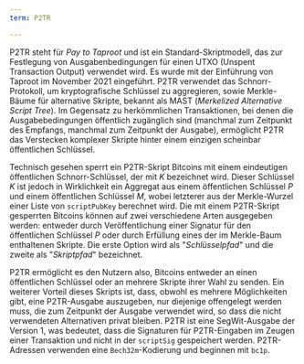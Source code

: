```yaml
---
term: P2TR

---
```

P2TR steht für *Pay to Taproot* und ist ein Standard-Skriptmodell, das zur Festlegung von Ausgabenbedingungen für einen UTXO (Unspent Transaction Output) verwendet wird. Es wurde mit der Einführung von Taproot im November 2021 eingeführt. P2TR verwendet das Schnorr-Protokoll, um kryptografische Schlüssel zu aggregieren, sowie Merkle-Bäume für alternative Skripte, bekannt als MAST (*Merkelized Alternative Script Tree*). Im Gegensatz zu herkömmlichen Transaktionen, bei denen die Ausgabebedingungen öffentlich zugänglich sind (manchmal zum Zeitpunkt des Empfangs, manchmal zum Zeitpunkt der Ausgabe), ermöglicht P2TR das Verstecken komplexer Skripte hinter einem einzigen scheinbar öffentlichen Schlüssel.

Technisch gesehen sperrt ein P2TR-Skript Bitcoins mit einem eindeutigen öffentlichen Schnorr-Schlüssel, der mit $K$ bezeichnet wird. Dieser Schlüssel $K$ ist jedoch in Wirklichkeit ein Aggregat aus einem öffentlichen Schlüssel $P$ und einem öffentlichen Schlüssel $M$, wobei letzterer aus der Merkle-Wurzel einer Liste von `scriptPubKey` berechnet wird. Die mit einem P2TR-Skript gesperrten Bitcoins können auf zwei verschiedene Arten ausgegeben werden: entweder durch Veröffentlichung einer Signatur für den öffentlichen Schlüssel $P$ oder durch Erfüllung eines der im Merkle-Baum enthaltenen Skripte. Die erste Option wird als "*Schlüsselpfad*" und die zweite als "*Skriptpfad*" bezeichnet.

P2TR ermöglicht es den Nutzern also, Bitcoins entweder an einen öffentlichen Schlüssel oder an mehrere Skripte ihrer Wahl zu senden. Ein weiterer Vorteil dieses Skripts ist, dass, obwohl es mehrere Möglichkeiten gibt, eine P2TR-Ausgabe auszugeben, nur diejenige offengelegt werden muss, die zum Zeitpunkt der Ausgabe verwendet wird, so dass die nicht verwendeten Alternativen privat bleiben. P2TR ist eine SegWit-Ausgabe der Version 1, was bedeutet, dass die Signaturen für P2TR-Eingaben im Zeugen einer Transaktion und nicht in der `scriptSig` gespeichert werden. P2TR-Adressen verwenden eine `Bech32m`-Kodierung und beginnen mit `bc1p`.
